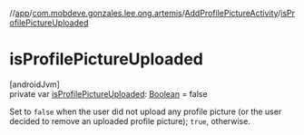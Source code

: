 //[app](../../../index.md)/[com.mobdeve.gonzales.lee.ong.artemis](../index.md)/[AddProfilePictureActivity](index.md)/[isProfilePictureUploaded](is-profile-picture-uploaded.md)

# isProfilePictureUploaded

[androidJvm]\
private var [isProfilePictureUploaded](is-profile-picture-uploaded.md): [Boolean](https://kotlinlang.org/api/latest/jvm/stdlib/kotlin/-boolean/index.html) = false

Set to <code>false</code> when the user did not upload any profile picture (or the user decided to remove an uploaded profile picture); <code>true</code>, otherwise.
